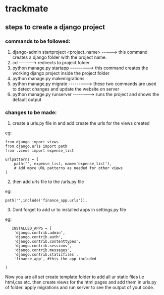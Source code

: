 # trackmate
## steps to create a django project

### commands to be followed:

 1. django-admin startproject <project_name> -----> this command creates a django folder with the project name.
 2. cd <project-name> ------> redirects to project folder
 3. python manage.py startapp <app-name> ---------> this command creates the working django project inside the project folder
 4. python manage.py makemigrations
 5. python manage.py migrate ---------> these two commands are used to detect changes and update the website on server
 6. python manage.py runserver --------> runs the project and shows the default output 

### changes to be made:

1. create a urls.py file in <app-name> and add create the urls for the views created

eg:
``` 
from django import views
from django.urls import path
from .views import expense_list

urlpatterns = [
    path('', expense_list, name='expense_list'),
    # Add more URL patterns as needed for other views
]
```

2. then add <app-name> urls file to the <project-name>/urls.py file
   
eg:
```
path('',include('finance_app.urls')),
```
3. Dont forget to add ur <app-name> to installed apps in settings.py file
   
eg:
```
   INSTALLED_APPS = [
    'django.contrib.admin',
    'django.contrib.auth',
    'django.contrib.contenttypes',
    'django.contrib.sessions',
    'django.contrib.messages',
    'django.contrib.staticfiles',
    'finance_app', #this the app included
    
]
```
Now you are all set create template folder to add all ur static files i.e html,css etc. then create views for the html pages and add them in urls.py of <app-name> folder.
apply migrations and run server to see the output of yout code.
